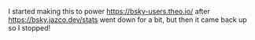 I started making this to power https://bsky-users.theo.io/ after https://bsky.jazco.dev/stats went down for a bit, but then it came back up so I stopped!
